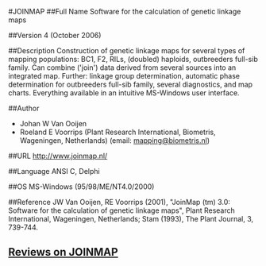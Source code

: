 #JOINMAP
##Full Name
Software for the calculation of genetic linkage maps

##Version
4 (October 2006)

##Description
Construction of genetic linkage maps for several types of mapping populations: BC1, F2, RILs, (doubled) haploids, outbreeders full-sib family. Can combine ('join') data derived from several sources into an integrated map. Further: linkage group determination, automatic phase determination for outbreeders full-sib family, several diagnostics, and map charts. Everything available in an intuitive MS-Windows user interface.

##Author
* Johan W Van Ooijen
* Roeland E Voorrips (Plant Research International, Biometris, Wageningen, Netherlands) (email: mapping@biometris.nl)

##URL
http://www.joinmap.nl/

##Language
ANSI C, Delphi

##OS
MS-Windows (95/98/ME/NT4.0/2000)

##Reference
JW Van Ooijen, RE Voorrips (2001), "JoinMap (tm) 3.0: Software for the calculation of genetic linkage maps", Plant Research International, Wageningen, Netherlands; Stam (1993), The Plant Journal, 3, 739-744.


## [Reviews on JOINMAP](https://github.com/gaow/genetic-analysis-software/issues/253)